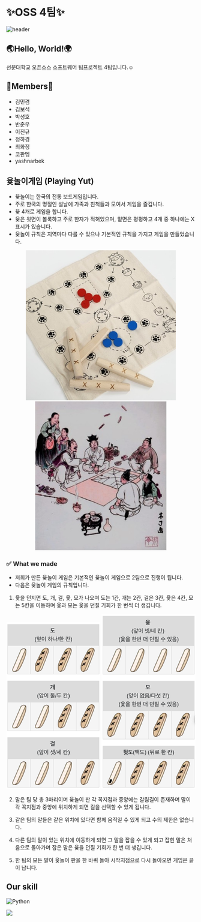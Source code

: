 <h1>✨OSS 4팀✨</h1>

![header](https://capsule-render.vercel.app/api?type=waving&color=auto&height=230&section=header&text=Hello%20World&fontSize=80)


## 🌏Hello, World!🌍

선문대학교 오픈소스 소프트웨어 팀프로젝트 4팀입니다.☺️


## 👥Members👥
- 김민겸
- 김보석
- 박성호
- 반준우
- 이진규
- 정하경
- 최화정
- 코판멩
- yashnarbek 

## 윷놀이게임 (Playing Yut)
- 윷놀이는 한국의 전통 보드게임입니다. 
- 주로 한국의 명절인 설날에 가족과 친척들과 모여서 게임을 즐깁니다.
- 윷 4개로 게임을 합니다. 
- 윷은 윗면이 볼록하고 주로 한자가 적혀있으며, 밑면은 평평하고 4개 중 하나에는 X 표시가 있습니다. 
- 윷놀이 규칙은 지역마다 다를 수 있으나 기본적인 규칙을 가지고 게임을 만들었습니다. 

<div align=center>
<img src = "./pictures/Yut.jpeg" width="400">
<img src = "./pictures/playingYut.jpeg" width="350">
</div>


### ✅ What we made
- 저희가 만든 윷놀이 게임은 기본적인 윷놀이 게임으로 2팀으로 진행이 됩니다. 
- 다음은 윷놀이 게임의 규칙입니다.

1. 윷을 던지면 도, 개, 걸, 윷, 모가 나오며 도는 1칸, 개는 2칸, 걸은 3칸, 윷은 4칸, 모는 5칸을 이동하며 윷과 모는 윷을 던질 기회가 한 번씩 더 생깁니다.
<div align=center>
<img src = "./pictures/Yut_rule1.png" width="250">
<img src = "./pictures/Yut_rule2.png" width="250">
</div>

2. 말은 팀 당 총 3마리이며 윷놀이 판 각 꼭지점과 중앙에는 갈림길이 존재하며 말이 각 꼭지점과 중앙에 위치하게 되면 길을 선택할 수 있게 됩니다.

3. 같은 팀의 말들은 같은 위치에 있다면 함께 움직일 수 있게 되고 수의 제한은 없습니다.

4. 다른 팀의 말이 있는 위치에 이동하게 되면 그 말을 잡을 수 있게 되고 잡힌 말은 처음으로 돌아가며 잡은 말은 윷을 던질 기회가 한 번 더 생깁니다. 

5. 한 팀의 모든 말이 윷놀이 판을 한 바퀴 돌아 시작지점으로 다시 돌아오면 게임은 끝이 납니다.

## Our skill 
![Python](https://img.shields.io/badge/Python-3776AB.svg?&style=for-the-badge&logo=Python&logoColor=white)

<img src="https://capsule-render.vercel.app/api?type=waving&color=auto&height=200&section=footer" />
